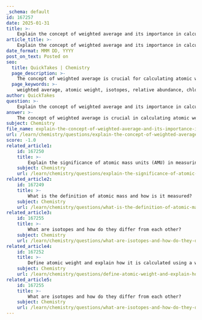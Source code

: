 ```yaml
---
_schema: default
id: 167257
date: 2025-01-31
title: >-
    Explain the concept of weighted average and its importance in calculating atomic weight.
article_title: >-
    Explain the concept of weighted average and its importance in calculating atomic weight.
date_format: MMM DD, YYYY
post_on_text: Posted on
seo:
  title: QuickTakes | Chemistry
  page_description: >-
    The concept of weighted average is crucial for calculating atomic weight, which accurately reflects the contribution of isotopes based on their natural abundance, influencing various fields such as chemistry and physics.
  page_keywords: >-
    weighted average, atomic weight, isotopes, relative abundance, chlorine, atomic mass, natural abundance, chemistry, MCAT, scientific calculations
author: QuickTakes
question: >-
    Explain the concept of weighted average and its importance in calculating atomic weight.
answer: >-
    The concept of weighted average is crucial in calculating atomic weight, which is defined as the weighted average of the masses of all naturally occurring isotopes of an element. This calculation takes into account the relative abundance of each isotope, ensuring that more common isotopes have a greater influence on the final average.\n\n### Importance of Weighted Average in Atomic Weight Calculation\n\n1. **Definition**: A weighted average is a mean that considers the relative importance or frequency of each value. In the context of atomic weight, it is calculated by multiplying each isotope's atomic mass by its relative abundance (expressed as a fraction or percentage), summing these products, and then dividing by the total abundance.\n\n2. **Example with Chlorine**: \n   - Chlorine has two stable isotopes: chlorine-35 and chlorine-37.\n   - The atomic masses are approximately 35 AMU for chlorine-35 and 37 AMU for chlorine-37.\n   - The natural abundance is about 75% for chlorine-35 and 25% for chlorine-37.\n   - The atomic weight can be calculated as follows:\n     $$\n     \text{Atomic Weight} = (0.75 \times 35) + (0.25 \times 37) = 26.25 + 9.25 = 35.5 \text{ AMU}\n     $$\n   - This calculation shows that the atomic weight of chlorine is closer to 35 than to 37, reflecting the higher abundance of chlorine-35.\n\n3. **Significance**: Understanding atomic weight is essential in various fields, including chemistry, physics, and biology, as it influences chemical reactions, molecular structures, and the behavior of elements in different environments. For students preparing for exams like the MCAT, grasping the distinction between atomic mass (the mass of a specific atom) and atomic weight (the weighted average of isotopes) is vital for mastering key concepts.\n\n### Conclusion\n\nIn summary, the weighted average is a fundamental concept in calculating atomic weight, as it accurately reflects the contribution of each isotope based on its natural abundance. This understanding is not only important for academic purposes but also for practical applications in science and industry.
subject: Chemistry
file_name: explain-the-concept-of-weighted-average-and-its-importance-in-calculating-atomic-weight.md
url: /learn/chemistry/questions/explain-the-concept-of-weighted-average-and-its-importance-in-calculating-atomic-weight
score: -1.0
related_article1:
    id: 167250
    title: >-
        Explain the significance of atomic mass units (AMU) in measuring atomic mass.
    subject: Chemistry
    url: /learn/chemistry/questions/explain-the-significance-of-atomic-mass-units-amu-in-measuring-atomic-mass
related_article2:
    id: 167249
    title: >-
        What is the definition of atomic mass and how is it measured?
    subject: Chemistry
    url: /learn/chemistry/questions/what-is-the-definition-of-atomic-mass-and-how-is-it-measured
related_article3:
    id: 167255
    title: >-
        What are isotopes and how do they differ from each other?
    subject: Chemistry
    url: /learn/chemistry/questions/what-are-isotopes-and-how-do-they-differ-from-each-other
related_article4:
    id: 167252
    title: >-
        Define atomic weight and explain how it is calculated using a weighted average.
    subject: Chemistry
    url: /learn/chemistry/questions/define-atomic-weight-and-explain-how-it-is-calculated-using-a-weighted-average
related_article5:
    id: 167255
    title: >-
        What are isotopes and how do they differ from each other?
    subject: Chemistry
    url: /learn/chemistry/questions/what-are-isotopes-and-how-do-they-differ-from-each-other
---
```


&nbsp;